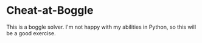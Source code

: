 # Cheat-at-Boggle

This is a boggle solver. I'm not happy with my abilities in Python, so this will be a good exercise.